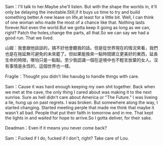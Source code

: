 Sam：I'll talk to her.Maybe she'll listen. But with the shape the worlds in, it'll only be delaying the inevitable.Still,if it buys us time to try and build something better.A new lease on life,at least for a little bit. Well, I can think of one woman who made the most of a chance like that. Nothing lasts forever.Not even the world.But we gotta keep it going as long as we can, right? Patch the holes,change the parts, all that.So we can say we had a good run. That we lived.

山姆：我會跟他談談的，搞不好他會聽我的話。但是從世界現在的情況來看，我們也是在拖延無可避免的未來罷了。但如果能換來一點時間建立更美好的東西，延長生命的時限，哪怕只是一點點。至少我認識一個在逆境中也不輕言放棄的女人。沒有事情是永恆的，這個世界也一樣。

Fragile：Thought you didn't like havubg to handle things with care.

Sam：Cause it was hard enough keeping my own shit together. Back when we met at the cave, the only thing I cared about was making it to the next sunrise. Sure as hell didn't care about America or "The Future." I was liveing a lie, hung up on past regrets. I was broken. But somewhere along the way, I started changing. Started meeting perple that made me think that maybe it wasn't all bad. People that put their faith in tomorrow and in me. That kept the lights in and waited for hope to arrive.So I gotta deliver, for their sake.

Deadman：Even if it means you never come back?

Sam：Fucked if I do, fucked if I don't, right? Take care of Lou.